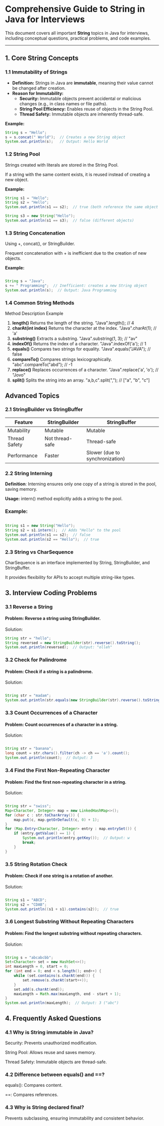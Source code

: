 # Comprehensive Guide to String in Java for Interviews

This document covers all important **String** topics in Java for interviews, including conceptual questions, practical problems, and code examples.

---

## **1. Core String Concepts**

### **1.1 Immutability of Strings**
- **Definition:** Strings in Java are **immutable**, meaning their value cannot be changed after creation.
- **Reason for Immutability:**
  - **Security:** Immutable objects prevent accidental or malicious changes (e.g., in class names or file paths).
  - **String Pool Efficiency:** Enables reuse of objects in the String Pool.
  - **Thread Safety:** Immutable objects are inherently thread-safe.
  
**Example:**
```java
String s = "Hello";
s = s.concat(" World");  // Creates a new String object
System.out.println(s);   // Output: Hello World
```
### 1.2 String Pool
Strings created with literals are stored in the String Pool.

If a string with the same content exists, it is reused instead of creating a new object.

**Example:**
```java
String s1 = "Hello";
String s2 = "Hello";
System.out.println(s1 == s2);  // true (both reference the same object in the pool)

String s3 = new String("Hello");
System.out.println(s1 == s3);  // false (different objects)
```
### 1.3 String Concatenation
Using +, concat(), or StringBuilder.

Frequent concatenation with + is inefficient due to the creation of new objects.

**Example:**

```java

String s = "Java";
s += " Programming";  // Inefficient: creates a new String object
System.out.println(s);  // Output: Java Programming
```
### 1.4 Common String Methods
Method	Description	Example

1. **length()**	Returns the length of the string.	"Java".length(); // 4
2. **charAt(int index)**	Returns the character at the index.	"Java".charAt(1); // 'a'
3. **substring()**	Extracts a substring.	"Java".substring(1, 3); // "av"
4. **indexOf()**	Returns the index of a character.	"Java".indexOf('a'); // 1
5. **equals()**	Compares two strings for equality.	"Java".equals("JAVA"); // false
6. **compareTo()**	Compares strings lexicographically.	"abc".compareTo("abd"); // -1
7. **replace()**	Replaces occurrences of a character.	"Java".replace('a', 'o'); // "Jovo"
8. **split()**	Splits the string into an array.	"a,b,c".split(","); // ["a", "b", "c"]
   
## Advanced Topics
### 2.1 StringBuilder vs StringBuffer

Feature	           |     StringBuilder	      |               StringBuffer
|------------------|--------------------------|-----------------------------------|
Mutability	       |       Mutable	          |                    Mutable        |
Thread Safety	     |    Not thread-safe	      |               Thread-safe         |
Performance	       |       Faster	            |    Slower (due to synchronization)|

### 2.2 String Interning
**Definition**: Interning ensures only one copy of a string is stored in the pool, saving memory.

**Usage:** intern() method explicitly adds a string to the pool.

### Example:

```java

String s1 = new String("Hello");
String s2 = s1.intern();  // Adds "Hello" to the pool
System.out.println(s1 == s2);  // false
System.out.println(s2 == "Hello");  // true
```
### 2.3 String vs CharSequence

CharSequence is an interface implemented by String, StringBuilder, and StringBuffer.

It provides flexibility for APIs to accept multiple string-like types.

## 3. Interview Coding Problems
### 3.1 Reverse a String

#### Problem: Reverse a string using StringBuilder.

Solution:
```java
String str = "hello";
String reversed = new StringBuilder(str).reverse().toString();
System.out.println(reversed);  // Output: "olleh"
```
### 3.2 Check for Palindrome
#### Problem: Check if a string is a palindrome.

Solution:

```java

String str = "madam";
System.out.println(str.equals(new StringBuilder(str).reverse().toString()));  // true
```
### 3.3 Count Occurrences of a Character
#### Problem: Count occurrences of a character in a string.

Solution:

```java

String str = "banana";
long count = str.chars().filter(ch -> ch == 'a').count();
System.out.println(count);  // Output: 3
```
### 3.4 Find the First Non-Repeating Character
#### Problem: Find the first non-repeating character in a string.

Solution:

```java

String str = "swiss";
Map<Character, Integer> map = new LinkedHashMap<>();
for (char c : str.toCharArray()) {
    map.put(c, map.getOrDefault(c, 0) + 1);
}
for (Map.Entry<Character, Integer> entry : map.entrySet()) {
    if (entry.getValue() == 1) {
        System.out.println(entry.getKey());  // Output: w
        break;
    }
}
```
### 3.5 String Rotation Check
#### Problem: Check if one string is a rotation of another.

Solution:

```java

String s1 = "ABCD";
String s2 = "CDAB";
System.out.println((s1 + s1).contains(s2));  // true
```
### 3.6 Longest Substring Without Repeating Characters
####  Problem: Find the longest substring without repeating characters.

Solution:

```java

String s = "abcabcbb";
Set<Character> set = new HashSet<>();
int maxLength = 0, start = 0;
for (int end = 0; end < s.length(); end++) {
    while (set.contains(s.charAt(end))) {
        set.remove(s.charAt(start++));
    }
    set.add(s.charAt(end));
    maxLength = Math.max(maxLength, end - start + 1);
}
System.out.println(maxLength);  // Output: 3 ("abc")
```
## 4. Frequently Asked Questions
### 4.1 Why is String immutable in Java?

Security: Prevents unauthorized modification.

String Pool: Allows reuse and saves memory.

Thread Safety: Immutable objects are thread-safe.

### 4.2 Difference between equals() and ==?

equals(): Compares content.

==: Compares references.

### 4.3 Why is String declared final?
Prevents subclassing, ensuring immutability and consistent behavior.
